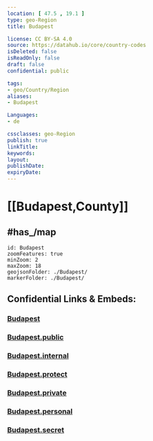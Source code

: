 ```yaml
---
location: [ 47.5 , 19.1 ] 
type: geo-Region
title: Budapest

license: CC BY-SA 4.0
source: https://datahub.io/core/country-codes
isDeleted: false
isReadOnly: false
draft: false
confidential: public

tags:
- geo/Country/Region
aliases:
- Budapest

Languages:
- de

cssclasses: geo-Region
publish: true
linkTitle: 
keywords: 
layout: 
publishDate: 
expiryDate: 
---
```


# [[Budapest,County]] 

## #has_/map 

```leaflet
id: Budapest
zoomFeatures: true 
minZoom: 2 
maxZoom: 18
geojsonFolder: ./Budapest/
markerFolder: ./Budapest/
```


## Confidential Links & Embeds: 

### [Budapest](/_Standards/Earth/Continent/Europe/Europe~East/Hungary/Counties~Hungary/Budapest.md) 

### [Budapest.public](/_public/Earth/Continent/Europe/Europe~East/Hungary/Counties~Hungary/Budapest.public.md) 

### [Budapest.internal](/_internal/Earth/Continent/Europe/Europe~East/Hungary/Counties~Hungary/Budapest.internal.md) 

### [Budapest.protect](/_protect/Earth/Continent/Europe/Europe~East/Hungary/Counties~Hungary/Budapest.protect.md) 

### [Budapest.private](/_private/Earth/Continent/Europe/Europe~East/Hungary/Counties~Hungary/Budapest.private.md) 

### [Budapest.personal](/_personal/Earth/Continent/Europe/Europe~East/Hungary/Counties~Hungary/Budapest.personal.md) 

### [Budapest.secret](/_secret/Earth/Continent/Europe/Europe~East/Hungary/Counties~Hungary/Budapest.secret.md)

